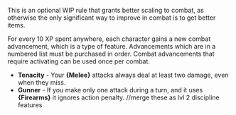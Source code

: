This is an optional WIP rule that grants better scaling to combat, as otherwise the only significant way to improve in combat is to get better items.

For every 10 XP spent anywhere, each character gains a new combat advancement, which is a type of feature. Advancements which are in a numbered list must be purchased in order. Combat advancements that require activating can be used once per combat.

- **Tenacity** - Your **{Melee}** attacks always deal at least two damage, even when they miss.
- **Gunner** - If you make only one attack during a turn, and it uses **{Firearms}** it ignores action penalty.
//merge these as lvl 2 discipline features